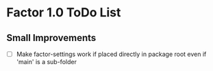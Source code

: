 # Factor 1.0 ToDo List

## Small Improvements

- [ ] Make factor-settings work if placed directly in package root even if 'main' is a sub-folder
